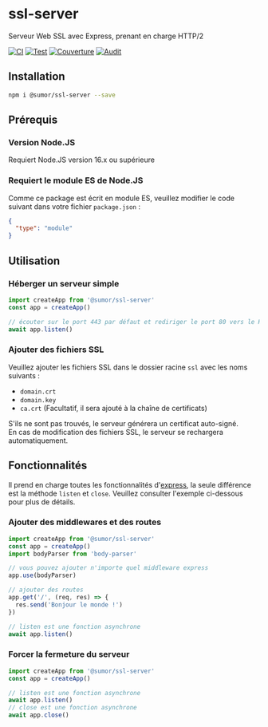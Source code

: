 # ssl-server

Serveur Web SSL avec Express, prenant en charge HTTP/2

[![CI](https://github.com/sumor-cloud/ssl-server/actions/workflows/ci.yml/badge.svg)](https://github.com/sumor-cloud/ssl-server/actions/workflows/ci.yml)
[![Test](https://github.com/sumor-cloud/ssl-server/actions/workflows/ut.yml/badge.svg)](https://github.com/sumor-cloud/ssl-server/actions/workflows/ut.yml)
[![Couverture](https://github.com/sumor-cloud/ssl-server/actions/workflows/coverage.yml/badge.svg)](https://github.com/sumor-cloud/ssl-server/actions/workflows/coverage.yml)
[![Audit](https://github.com/sumor-cloud/ssl-server/actions/workflows/audit.yml/badge.svg)](https://github.com/sumor-cloud/ssl-server/actions/workflows/audit.yml)

## Installation

```bash
npm i @sumor/ssl-server --save
```

## Prérequis

### Version Node.JS

Requiert Node.JS version 16.x ou supérieure

### Requiert le module ES de Node.JS

Comme ce package est écrit en module ES, veuillez modifier le code suivant dans votre fichier `package.json` :

```json
{
  "type": "module"
}
```

## Utilisation

### Héberger un serveur simple

```javascript
import createApp from '@sumor/ssl-server'
const app = createApp()

// écouter sur le port 443 par défaut et rediriger le port 80 vers le HTTPS 443
await app.listen()
```

### Ajouter des fichiers SSL

Veuillez ajouter les fichiers SSL dans le dossier racine `ssl` avec les noms suivants :

- `domain.crt`
- `domain.key`
- `ca.crt` (Facultatif, il sera ajouté à la chaîne de certificats)

S'ils ne sont pas trouvés, le serveur générera un certificat auto-signé.  
En cas de modification des fichiers SSL, le serveur se rechargera automatiquement.

## Fonctionnalités

Il prend en charge toutes les fonctionnalités d'[express](https://www.npmjs.com/package/express), la seule différence est la méthode `listen` et `close`. Veuillez consulter l'exemple ci-dessous pour plus de détails.

### Ajouter des middlewares et des routes

```javascript
import createApp from '@sumor/ssl-server'
const app = createApp()
import bodyParser from 'body-parser'

// vous pouvez ajouter n'importe quel middleware express
app.use(bodyParser)

// ajouter des routes
app.get('/', (req, res) => {
  res.send('Bonjour le monde !')
})

// listen est une fonction asynchrone
await app.listen()
```

### Forcer la fermeture du serveur

```javascript
import createApp from '@sumor/ssl-server'
const app = createApp()

// listen est une fonction asynchrone
await app.listen()
// close est une fonction asynchrone
await app.close()
```
